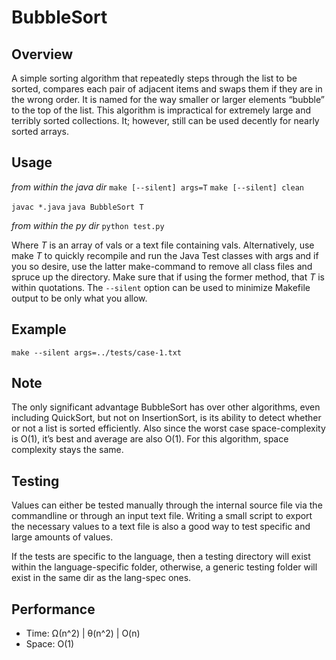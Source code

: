 # BubbleSort

Overview
---
A simple sorting algorithm that repeatedly steps through the list to be sorted,
compares each pair of adjacent items and swaps them if they are in the wrong
order. It is named for the way smaller or larger elements “bubble” to the
top of the list. This algorithm is impractical for extremely large and
terribly sorted collections. It; however, still can be used decently
for nearly sorted arrays.

Usage
---
_from within the java dir_
`make [--silent] args=T`
`make [--silent] clean`

`javac *.java`
`java BubbleSort T`

_from within the py dir_
`python test.py`

Where _T_ is an array of vals or a text file containing vals. Alternatively,
use make _T_ to quickly recompile and run the Java Test classes with args 
and if you so desire, use the latter make-command to remove all class 
files and spruce up the directory. Make sure that if using the former 
method, that _T_ is within quotations. The `--silent` option can be 
used to minimize Makefile output to be only what you allow.

Example
---
`make --silent args=../tests/case-1.txt`

Note
---
The only significant advantage BubbleSort has over other algorithms, even
including QuickSort, but not on InsertionSort, is its ability to detect
whether or not a list is sorted efficiently. Also since the worst case
space-complexity is O(1), it’s best and average are also O(1). For 
this algorithm, space complexity stays the same.

Testing
---
Values can either be tested manually through the internal source file via 
the commandline or through an input text file. Writing a small script to 
export the necessary values to a text file is also a good way to test 
specific and large amounts of values. 

If the tests are specific to the language, then a testing directory will
exist within the language-specific folder, otherwise, a generic testing 
folder will exist in the same dir as the lang-spec ones.

Performance
---
* Time: Ω(n^2) | θ(n^2) | O(n)
* Space: O(1)

